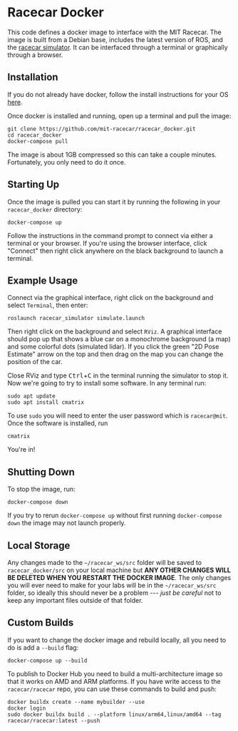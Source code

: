 # Racecar Docker

This code defines a docker image to interface with the MIT Racecar.
The image is built from a Debian base, includes the latest version of ROS, and the [racecar simulator](https://github.com/mit-racecar/racecar_simulator). It can be interfaced through a terminal or graphically through a browser.

## Installation

If you do not already have docker, follow the install instructions for your OS [here](https://docs.docker.com/install/).

Once docker is installed and running, open up a terminal and pull the image:

    git clone https://github.com/mit-racecar/racecar_docker.git
    cd racecar_docker
    docker-compose pull

The image is about 1GB compressed so this can take a couple minutes. Fortunately, you only need to do it once.

## Starting Up

Once the image is pulled you can start it by running the following in your `racecar_docker` directory:

    docker-compose up

Follow the instructions in the command prompt to connect via either a terminal or your browser.
If you're using the browser interface, click "Connect" then right click anywhere on the black background to launch a terminal.

## Example Usage

Connect via the graphical interface, right click on the background and select `Terminal`, then enter:

    roslaunch racecar_simulator simulate.launch

Then right click on the background and select `RViz`.
A graphical interface should pop up that shows a blue car on a monochrome background (a map) and some colorful dots (simulated lidar).
If you click the green "2D Pose Estimate" arrow on the top and then drag on the map you can change the position of the car.

Close RViz and type <kbd>Ctrl</kbd>+<kbd>C</kbd> in the terminal running the simulator to stop it. Now we're going to try to install some software. In any terminal run:

    sudo apt update
    sudo apt install cmatrix

To use `sudo` you will need to enter the user password which is `racecar@mit`.
Once the software is installed, run

    cmatrix

You're in!

## Shutting Down

To stop the image, run:

    docker-compose down

If you try to rerun `docker-compose up` without first running `docker-compose down` the image may not launch properly.

## Local Storage

Any changes made to the `~/racecar_ws/src` folder will be saved to `racecar_docker/src` on your local machine but **ANY OTHER CHANGES WILL BE DELETED WHEN YOU RESTART THE DOCKER IMAGE**.
The only changes you will ever need to make for your labs will be in the `~/racecar_ws/src` folder, so ideally this should never be a problem --- *just be careful* not to keep any important files outside of that folder.

## Custom Builds

If you want to change the docker image and rebuild locally, all you need to do is add a `--build` flag:

    docker-compose up --build

To publish to Docker Hub you need to build a multi-architecture image so that it works on AMD and ARM platforms. If you have write access to the `racecar/racecar` repo, you can use these commands to build and push:

    docker buildx create --name mybuilder --use
    docker login
    sudo docker buildx build . --platform linux/arm64,linux/amd64 --tag racecar/racecar:latest --push 
